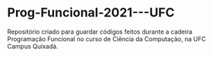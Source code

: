 # Prog-Funcional-2021---UFC
Repositório criado para guardar códigos feitos durante a cadeira Programação Funcional no curso de Ciência da Computação, na UFC Campus Quixadá.
